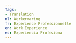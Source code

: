 ```yaml
---
Tags:
- Translation
nl: Werkervaring
fr: Expérience Professionnelle
en: Work Experience
es: Experiencia Profesiona
---
```


